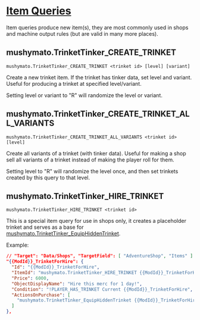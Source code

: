 # [Item Queries](https://stardewvalleywiki.com/Modding:Game_state_queries)

Item queries produce new item(s), they are most commonly used in shops and machine output rules (but are valid in many more places).

## mushymato.TrinketTinker_CREATE_TRINKET

```
mushymato.TrinketTinker_CREATE_TRINKET <trinket id> [level] [variant]
```

Create a new trinket item. If the trinket has tinker data, set level and variant. Useful for producing a trinket at specified level/variant.

Setting level or variant to "R" will randomize the level or variant.

## mushymato.TrinketTinker_CREATE_TRINKET_ALL_VARIANTS

```
mushymato.TrinketTinker_CREATE_TRINKET_ALL_VARIANTS <trinket id> [level]
```

Create all variants of a trinket (with tinker data). Useful for making a shop sell all variants of a trinket instead of making the player roll for them.

Setting level to "R" will randomize the level once, and then set trinkets created by this query to that level.

## mushymato.TrinketTinker_HIRE_TRINKET

```
mushymato.TrinketTinker_HIRE_TRINKET <trinket id>
```

This is a special item query for use in shops only, it creates a placeholder trinket and serves as a base for [mushymato.TrinketTinker_EquipHiddenTrinket](007.2-Actions.md).

Example:
```json
// "Target": "Data/Shops", "TargetField": [ "AdventureShop", "Items" ]
"{{ModId}}_TrinketForHire": {
  "Id": "{{ModId}}_TrinketForHire",
  "ItemId": "mushymato.TrinketTinker_HIRE_TRINKET {{ModId}}_TrinketForHire",
  "Price": 6000,
  "ObjectDisplayName": "Hire this merc for 1 day!",
  "Condition": "!PLAYER_HAS_TRINKET Current {{ModId}}_TrinketForHire",
  "ActionsOnPurchase": [
    "mushymato.TrinketTinker_EquipHiddenTrinket {{ModId}}_TrinketForHire 0 0 1"
  ]
},
```
